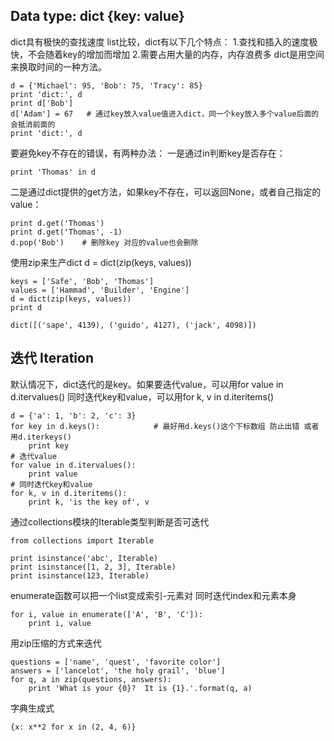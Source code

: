 Data type: dict 	{key: value}
-----------------------------
dict具有极快的查找速度
list比较，dict有以下几个特点：
1.查找和插入的速度极快，不会随着key的增加而增加
2.需要占用大量的内存，内存浪费多
dict是用空间来换取时间的一种方法。

    d = {'Michael': 95, 'Bob': 75, 'Tracy': 85}
    print 'dict:', d
    print d['Bob']
    d['Adam'] = 67   # 通过key放入value值进入dict，同一个key放入多个value后面的会抵消前面的
    print 'dict:', d
要避免key不存在的错误，有两种办法：
一是通过in判断key是否存在：

    print 'Thomas' in d
二是通过dict提供的get方法，如果key不存在，可以返回None，或者自己指定的value：

    print d.get('Thomas')
    print d.get('Thomas', -1)
    d.pop('Bob')    # 删除key 对应的value也会删除
使用zip来生产dict  d = dict(zip(keys, values))

    keys = ['Safe', 'Bob', 'Thomas']
    values = ['Hammad', 'Builder', 'Engine']
    d = dict(zip(keys, values))
    print d

    dict([('sape', 4139), ('guido', 4127), ('jack', 4098)])

迭代 Iteration
------------
默认情况下，dict迭代的是key。如果要迭代value，可以用for value in d.itervalues()
同时迭代key和value，可以用for k, v in d.iteritems()

    d = {'a': 1, 'b': 2, 'c': 3}
    for key in d.keys():            # 最好用d.keys()这个下标数组 防止出错 或者用d.iterkeys()
        print key
    # 迭代value
    for value in d.itervalues():  
        print value
    # 同时迭代key和value
    for k, v in d.iteritems():  
        print k, 'is the key of', v

通过collections模块的Iterable类型判断是否可迭代

    from collections import Iterable
    
    print isinstance('abc', Iterable)
    print isinstance([1, 2, 3], Iterable)
    print isinstance(123, Iterable)

enumerate函数可以把一个list变成索引-元素对
同时迭代index和元素本身

    for i, value in enumerate(['A', 'B', 'C']):
        print i, value

用zip压缩的方式来迭代
    
    questions = ['name', 'quest', 'favorite color']
    answers = ['lancelot', 'the holy grail', 'blue']
    for q, a in zip(questions, answers):
        print 'What is your {0}?  It is {1}.'.format(q, a)

字典生成式

    {x: x**2 for x in (2, 4, 6)}
